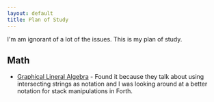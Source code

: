 ```yaml
---
layout: default
title: Plan of Study
---
```


I'm am ignorant of a lot of the issues. This is my plan of study.

## Math

* [Graphical Lineral Algebra](https://graphicallinearalgebra.net) -
  Found it because they talk about using intersecting strings as
  notation and I was looking around at a better notation for stack
  manipulations in Forth.




